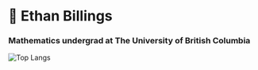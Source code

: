 # 🎹 Ethan Billings
### Mathematics undergrad at The University of British Columbia

 ![Top Langs](https://github-readme-stats.vercel.app/api/top-langs/?username=ejb1733&theme=dracula&exclude_repo=lab_dict)

<!--
**ejb1733/ejb1733** is a ✨ _special_ ✨ repository because its `README.md` (this file) appears on your GitHub profile.

Here are some ideas to get you started:

- 🔭 I’m currently working on ...
- 🌱 I’m currently learning ...
- 👯 I’m looking to collaborate on ...
- 🤔 I’m looking for help with ...
- 💬 Ask me about ...
- 📫 How to reach me: ...
- 😄 Pronouns: ...
- ⚡ Fun fact: ...
-->
